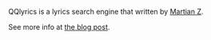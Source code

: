 QQlyrics is a lyrics search engine that written by [Martian
Z](http://blog.4321.la).

See more info at [the blog post](http://blog.4321.la/2011/08/444.html).
